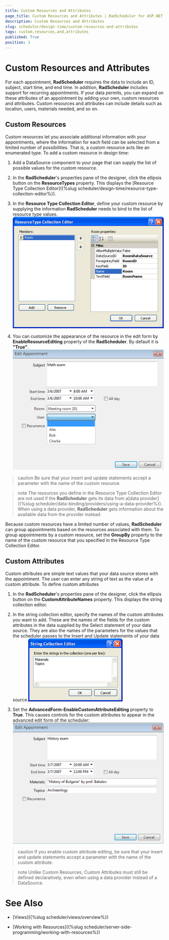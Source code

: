 ```yaml
---
title: Custom Resources and Attributes
page_title: Custom Resources and Attributes | RadScheduler for ASP.NET AJAX Documentation
description: Custom Resources and Attributes
slug: scheduler/design-time/custom-resources-and-attributes
tags: custom,resources,and,attributes
published: True
position: 3
---
```


# Custom Resources and Attributes



For each appointment, **RadScheduler** requires the data to include an ID, subject, start time, and end time. In addition, **RadScheduler** includes support for recurring appointments. If your data permits, you can expand on these attributes of an appointment by adding your own, custom resources and attributes. Custom resources and attributes can include details such as location, users, materials needed, and so on.

## Custom Resources

Custom resources let you associate additional information with your appointments, where the information for each field can be selected from a limited number of possibilities. That is, a custom resource acts like an enumerated type. To add a custom resource in design time:

1. Add a DataSource component to your page that can supply the list of possible values for the custom resource.

1. In the **RadScheduler**'s properties pane of the designer, click the ellipsis button on the **ResourceTypes** property. This displays the [Resource Type Collection Editor]({%slug scheduler/design-time/resource-type-collection-editor%}).

1. In the **Resource Type Collection Editor**, define your custom resource by supplying the information **RadScheduler** needs to bind to the list of resource type values.![Resource Type Collection Editor](images/scheduler_resourcetypecollectioneditor.png)

1. You can customize the appearance of the resource in the edit form by **EnableResourceEditing** property of the **RadScheduler**. By default it is **"True"**.![Resource Edit Form](images/scheduler_resourceeditform.png)

>caution Be sure that your insert and update statements accept a parameter with the name of the custom resource.
>


>note The resources you define in the Resource Type Collection Editor are not used if the **RadScheduler** gets its data from a[data provider]({%slug scheduler/data-binding/providers/using-a-data-provider%}). When using a data provider, **RadScheduler** gets information about the available data from the provider instead.
>


Because custom resources have a limited number of values, **RadScheduler** can group appointments based on the resources associated with them. To group appointments by a custom resource, set the **GroupBy** property to the name of the custom resource that you specified in the Resource Type Collection Editor.

## Custom Attributes

Custom attributes are simple text values that your data source stores with the appointment. The user can enter any string of text as the value of a custom attribute. To define custom attributes

1. In the **RadScheduler**'s properties pane of the designer, click the ellipsis button on the **CustomAttributeNames** property. This displays the string collection editor.

1. In the string collection editor, specify the names of the custom attributes you want to add. These are the names of the fields for the custom attributes in the data supplied by the Select statement of your data source. They are also the names of the parameters for the values that the scheduler passes to the Insert and Update statements of your data source.![Custom Attributes](images/scheduler_customattributes.png)

1. Set the **AdvancedForm-EnableCustomAttributeEditing** property to **True**. This causes controls for the custom attributes to appear in the advanced edit form of the scheduler:![Custom Attribute Editor](images/scheduler_customattributeeditor.png)

>caution If you enable custom attribute editing, be sure that your insert and update statements accept a parameter with the name of the custom attribute.
>


>note Unlike Custom Resources, Custom Attributes must still be defined declaratively, even when using a data provider instead of a DataSource.
>


# See Also

 * [Views]({%slug scheduler/views/overview%})

 * [Working with Resources]({%slug scheduler/server-side-programming/working-with-resources%})
